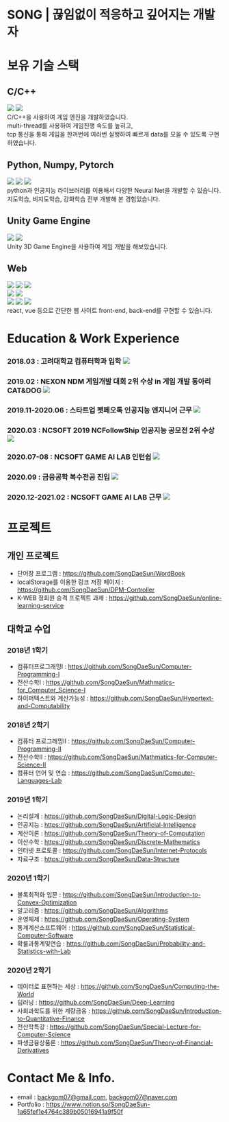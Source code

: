 # SONG | 끊임없이 적응하고 깊어지는 개발자
# 보유 기술 스택
## C/C++
<img src="https://img.shields.io/badge/C-A8B9CC?style=flat-square&logo=C&logoColor=white"/></a>
<img src="https://img.shields.io/badge/C%2B%2B-00599C?style=flat-square&logo=C%2B%2B&logoColor=white"/></a>
<br>
C/C++을 사용하여 게임 엔진을 개발하였습니다.  
multi-thread를 사용하여 게임진행 속도를 높히고,  
tcp 통신을 통해 게임을 한꺼번에 여러번 실행하여 빠르게 data를 모을 수 있도록 구현하였습니다.  

## Python, Numpy, Pytorch
<img src="https://img.shields.io/badge/Python-3766AB?style=flat-square&logo=Python&logoColor=white"/></a> 
<img src="https://img.shields.io/badge/PyTorch-EE4C2C?style=flat-square&logo=PyTorch&logoColor=white"/></a>
<img src="https://img.shields.io/badge/TensorFlow-FF6F00?style=flat-square&logo=TensorFlow&logoColor=white"/></a>
<br>
python과 인공지능 라이브러리를 이용해서 다양한 Neural Net을 개발할 수 있습니다.  
지도학습, 비지도학습, 강화학습 전부 개발해 본 경험있습니다.

## Unity Game Engine
<img src="https://img.shields.io/badge/Unity-000000?style=flat-square&logo=Unity&logoColor=white"/></a>
<img src="https://img.shields.io/badge/C%23-239120?style=flat-square&logo=C+Sharp&logoColor=white"/></a>
<br>
Unity 3D Game Engine을 사용하여 게임 개발을 해보았습니다.

## Web
<img src="https://img.shields.io/badge/HTML-E34F26?style=flat-square&logo=Html5&logoColor=white"/></a>
<img src="https://img.shields.io/badge/CSS-1572B6?style=flat-square&logo=CSS3&logoColor=white"/></a>
<img src="https://img.shields.io/badge/JavaScript-F7DF1E?style=flat-square&logo=JavaScript&logoColor=white"/></a>
<br>
<img src="https://img.shields.io/badge/React-61DAFB?style=flat-square&logo=React&logoColor=white"/></a>
<img src="https://img.shields.io/badge/Vue-4FC08D?style=flat-square&logo=Vue.js&logoColor=white"/></a>
<br>
<img src="https://img.shields.io/badge/SQLite-003B57?style=flat-square&logo=SQLite&logoColor=white"/></a>
<img src="https://img.shields.io/badge/MySQL-4479A1?style=flat-square&logo=MySQL&logoColor=white"/></a>
<img src="https://img.shields.io/badge/MongoDB-47A248?style=flat-square&logo=MongoDB&logoColor=white"/></a>
<br>
react, vue 등으로 간단한 웹 사이트 front-end, back-end를 구현할 수 있습니다.

# Education & Work Experience
<h3> 
  2018.03 : 고려대학교 컴퓨터학과 입학  
  <img src="https://img.shields.io/badge/Education-339933?style=flat-square&logo=&logoColor=white"/> 
</h3>

<h3> 
  2019.02 : NEXON NDM 게임개발 대회 2위 수상 in 게임 개발 동아리 CAT&DOG  
  <img src="https://img.shields.io/badge/Winning-993333?style=flat-square&logo=&logoColor=white"/> 
</h3>

<h3> 
  2019.11-2020.06 : 스타트업 펫페오톡 인공지능 엔지니어 근무 
  <img src="https://img.shields.io/badge/Work Experience-111199?style=flat-square&logo=&logoColor=white"/> 
</h3>

<h3> 
  2020.03 : NCSOFT 2019 NCFollowShip 인공지능 공모전 2위 수상 
  <img src="https://img.shields.io/badge/Winning-993333?style=flat-square&logo=&logoColor=white"/>
</h3>

<h3> 
  2020.07-08 : NCSOFT GAME AI LAB 인턴쉽 
  <img src="https://img.shields.io/badge/Work Experience-111199?style=flat-square&logo=&logoColor=white"/> 
</h3> 

<h3> 
  2020.09 : 금융공학 복수전공 진입 
  <img src="https://img.shields.io/badge/Education-339933?style=flat-square&logo=&logoColor=white"/>
</h3>

<h3> 
  2020.12-2021.02 : NCSOFT GAME AI LAB 근무 
  <img src="https://img.shields.io/badge/Work Experience-111199?style=flat-square&logo=&logoColor=white"/> 
</h3> 

# 프로젝트
## 개인 프로젝트
- 단어장 프로그램 : https://github.com/SongDaeSun/WordBook
- localStorage를 이용한 링크 저장 페이지 : https://github.com/SongDaeSun/DPM-Controller
- K-WEB 정회원 승격 프로젝트 과제 : https://github.com/SongDaeSun/online-learning-service

## 대학교 수업
### 2018년 1학기
- 컴퓨터프로그래밍I : https://github.com/SongDaeSun/Computer-Programming-I
- 전산수학I : https://github.com/SongDaeSun/Mathmatics-for_Computer_Science-I
- 하이퍼텍스트와 계산가능성 : https://github.com/SongDaeSun/Hypertext-and-Computability

### 2018년 2학기
- 컴퓨터 프로그래밍II : https://github.com/SongDaeSun/Computer-Programming-II
- 전산수학II : https://github.com/SongDaeSun/Mathmatics-for-Computer-Science-II
- 컴퓨터 언어 및 연습 : https://github.com/SongDaeSun/Computer-Languages-Lab

### 2019년 1학기
- 논리설계 : https://github.com/SongDaeSun/Digital-Logic-Design
- 인공지능 : https://github.com/SongDaeSun/Artificial-Intelligence
- 계산이론 : https://github.com/SongDaeSun/Theory-of-Computation
- 이산수학 : https://github.com/SongDaeSun/Discrete-Mathematics
- 인터넷 프로토콜 : https://github.com/SongDaeSun/Internet-Protocols
- 자료구조 : https://github.com/SongDaeSun/Data-Structure

### 2020년 1학기
- 볼록최적화 입문 : https://github.com/SongDaeSun/Introduction-to-Convex-Optimization
- 알고리즘 : https://github.com/SongDaeSun/Algorithms
- 운영체제 : https://github.com/SongDaeSun/Operating-System
- 통계계산소프트웨어 : https://github.com/SongDaeSun/Statistical-Computer-Software
- 확룰과통계및연습 : https://github.com/SongDaeSun/Probability-and-Statistics-with-Lab

### 2020년 2학기
- 데이터로 표현하는 세상 : https://github.com/SongDaeSun/Computing-the-World
- 딥러닝 : https://github.com/SongDaeSun/Deep-Learning
- 사회과학도를 위한 계량금융 : https://github.com/SongDaeSun/Introduction-to-Quantitative-Finance
- 전산학특강 : https://github.com/SongDaeSun/Special-Lecture-for-Computer-Science
- 파생금융상품론 : https://github.com/SongDaeSun/Theory-of-Financial-Derivatives

# Contact Me & Info.
- email : backgom07@gmail.com, backgom07@naver.com  
- Portfolio : https://www.notion.so/SongDaeSun-1a65fef1e4764c389b05016941a9f50f
